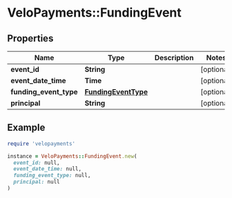 # VeloPayments::FundingEvent

## Properties

| Name | Type | Description | Notes |
| ---- | ---- | ----------- | ----- |
| **event_id** | **String** |  | [optional] |
| **event_date_time** | **Time** |  | [optional] |
| **funding_event_type** | [**FundingEventType**](FundingEventType.md) |  | [optional] |
| **principal** | **String** |  | [optional] |

## Example

```ruby
require 'velopayments'

instance = VeloPayments::FundingEvent.new(
  event_id: null,
  event_date_time: null,
  funding_event_type: null,
  principal: null
)
```

